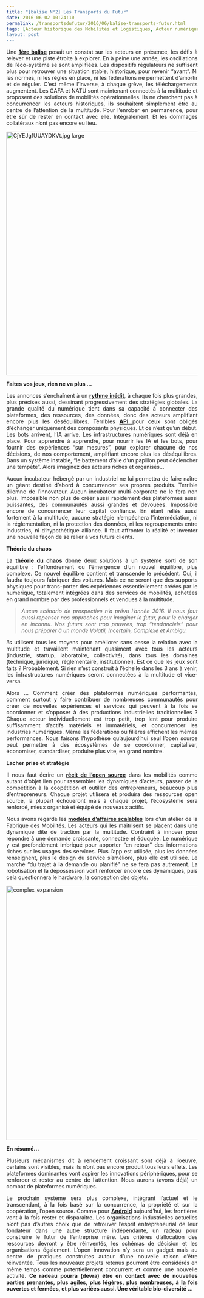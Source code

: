 ```yaml
---
title: "[balise N°2] Les Transports du Futur"
date: 2016-06-02 10:24:10
permalink: /transportsdufutur/2016/06/balise-transports-futur.html
tags: [Acteur historique des Mobilités et Logistiques, Acteur numérique des Mobilités et des Logistiques, Amazon, art de la guerre, assistant de mobilité, citoyen, Comment agir pour changer les pratiques ?, communs, donnée data, économie de l'expérience, Fabrique des mobilités, google, Infrastructure, innovation, intelligence collective, open innovation, open source, plate-forme, Que sait-on de nos mobilités ?, Service de mobilité, Territoire Collectivité Etat Europe, Tesla, Uber, Usager Client Citoyen Multitude, voiture autonome]
layout: post
---
```


<p style="text-align: justify;">Une <a href="http://transportsdufutur.ademe.fr/2014/07/balise-n1-les-transports-du-futur.html?s=balise" target="_blank"><strong>1ère balise</strong></a> posait un constat sur les acteurs en présence, les défis à relever et une piste étroite à explorer. En à peine une année, les oscillations de l’éco-système se sont amplifiées. Les dispositifs régulateurs ne suffisent plus pour retrouver une situation stable, historique, pour revenir “avant”. Ni les normes, ni les règles en place, ni les fédérations ne permettent d’amortir et de réguler. C’est même l’inverse, à chaque grève, les téléchargements augmentent. Les GAFA et NATU sont maintenant connectés à la multitude et proposent des solutions de mobilités opérationnelles. Ils ne cherchent pas à concurrencer les acteurs historiques, ils souhaitent simplement être au centre de l’attention de la multitude. Pour l’enrober en permanence, pour être sûr de rester en contact avec elle. Intégralement. Et les dommages collatéraux n’ont pas encore eu lieu.</p>

<p style="text-align: justify;"><a href="http://transportsdufutur.ademe.fr/wp-content/uploads/sites/6/2016/06/CjYEJgfUUAYDKVt.jpg-large.jpg" rel="attachment wp-att-4207"><img class="aligncenter wp-image-4207 size-full" src="http://transportsdufutur.ademe.fr/wp-content/uploads/sites/6/2016/06/CjYEJgfUUAYDKVt.jpg-large.jpg" alt="CjYEJgfUUAYDKVt.jpg large" width="1024" height="640" /></a><!--more--></p>

<p style="text-align: justify;"><b>Faites vos jeux, rien ne va plus ...</b></p>

<p style="text-align: justify;">Les annonces s’enchaînent à un <a href="http://transportsdufutur.ademe.fr/2016/05/choc-venir-maintenant.html" target="_blank"><strong>rythme inédit</strong></a>, à chaque fois plus grandes, plus précises aussi, dessinant progressivement des stratégies globales. La grande qualité du numérique tient dans sa capacité à connecter des plateformes, des ressources, des données, donc des acteurs amplifiant encore plus les déséquilibres. Terribles <a href="http://lafabriquedesmobilites.fr/articles/japi-se-tu-api-ses-il-api-se/" target="_blank"><strong>API</strong> </a>pour ceux sont obligés d’échanger uniquement des composants physiques. Et ce n’est qu’un début. Les bots arrivent, l’IA arrive. Les infrastructures numériques sont déjà en place. Pour apprendre à apprendre, pour nourrir les IA et les bots, pour fournir des expériences “sur mesures”, pour explorer chacune de nos décisions, de nos comportement, amplifiant encore plus les déséquilibres. Dans un système instable, “le battement d’aile d’un papillon peut déclencher une tempête”. Alors imaginez des acteurs riches et organisés...</p>

<p style="text-align: justify;">Aucun incubateur hébergé par un industriel ne lui permettra de faire naître un géant destiné d’abord à concurrencer ses propres produits. Terrible dilemne de l’innovateur. Aucun incubateur multi-corporate ne le fera non plus. Impossible non plus de créer aussi rapidement des plateformes aussi puissantes, des communautés aussi grandes et dévouées. Impossible encore de concurrencer leur capital confiance. En étant reliés aussi fortement à la multitude, aucune stratégie n’empéchera l’intermédiation, ni la réglementation, ni la protection des données, ni les regroupements entre industries, ni d’hypothétique alliance. Il faut affronter la réalité et inventer une nouvelle façon de se relier à vos futurs clients.</p>

<p style="text-align: justify;"><b>Théorie du chaos</b></p>

<p style="text-align: justify;">La <a href="https://plassat.wordpress.com/2014/06/10/lordre-puis-le-chaos/" target="_blank"><strong>théorie du chaos</strong></a> donne deux solutions à un système sorti de son équilibre : l’effondrement ou l’émergence d’un nouvel équilibre, plus complexe. Ce nouvel équilibre contient et transcende le précédent. Oui, il faudra toujours fabriquer des voitures. Mais ce ne seront que des supports physiques pour trans-porter des expériences essentiellement créées par le numérique, totalement intégrées dans des services de mobilités, achetées en grand nombre par des professionnels et vendues à la multitude.</p>



<blockquote>

<p style="text-align: justify;"><em>Aucun scénario de prospective n’a prévu l’année 2016. Il nous faut aussi repenser nos approches pour imaginer le futur, pour le charger en inconnu. Nos futurs sont trop pauvres, trop “tendanciels” pour nous préparer à un monde Volatil, Incertain, Complexe et Ambigu.</em></p>

</blockquote>

<p style="text-align: justify;"><i>Ils </i>utilisent tous les moyens pour améliorer sans cesse la relation avec la multitude et travaillent maintenant quasiment avec tous les acteurs (industrie, startup, laboratoire, collectivité), dans tous les domaines (technique, juridique, réglementaire, institutionnel). Est ce que les jeux sont faits ? Probablement. Si rien n’est construit à l’échelle dans les 3 ans à venir, les infrastructures numériques seront connectées à la multitude et vice-versa.</p>

<p style="text-align: justify;">Alors … Comment créer des plateformes numériques performantes, comment surtout y faire contribuer de nombreuses communautés pour créer de nouvelles expériences et services qui peuvent à la fois se coordonner et s’opposer à des productions industrielles traditionnelles ? Chaque acteur individuellement est trop petit, trop lent pour produire suffisamment d’actifs matériels et immatériels, et concurrencer les industries numériques. Même les fédérations ou filières affichent les mêmes performances. Nous faisons l’hypothèse qu’aujourd’hui seul l’open source peut permettre à des écosystèmes de se coordonner, capitaliser, économiser, standardiser, produire plus vite, en grand nombre.</p>

<p style="text-align: justify;"><b>Lacher prise et stratégie</b></p>

<p style="text-align: justify;">Il nous faut écrire un <a href="http://lafabriquedesmobilites.fr/articles/la-fabrique/les-communs-lopen-source-les-objets-liens-et-lart-de-la-guerre-12/" target="_blank"><strong>récit de l’open source</strong></a> dans les mobilités comme autant d’objet lien pour rassembler les dynamiques d’acteurs, passer de la compétition à la coopétition et outiller des entrepreneurs, beaucoup plus d’entrepreneurs. Chaque projet utilisera et produira des ressources open source, la plupart échoueront mais à chaque projet, l’écosystème sera renforcé, mieux organisé et équipé de nouveaux actifs.</p>

<p style="text-align: justify;">Nous avons regardé les <a href="http://fr.slideshare.net/FabMob/modle-affaire-startup-et-transports-publics" target="_blank"><strong>modèles d’affaires scalables</strong></a> lors d’un atelier de la Fabrique des Mobilités. Les acteurs qui les maitrisent se placent dans une dynamique dite de traction par la multitude. Contraint à innover pour répondre à une demande croissante, connectée et éduquée. Le numérique y est profondément imbriqué pour apporter “en retour” des informations riches sur les usages des services. Plus l’app est utilisée, plus les données renseignent, plus le design du service s’améliore, plus elle est utilisée. Le marché “du trajet à la demande ou planifié” ne se fera pas autrement. La robotisation et la dépossession vont renforcer encore ces dynamiques, puis cela questionnera le hardware, la conception des objets.</p>

<p style="text-align: justify;"><a href="http://transportsdufutur.ademe.fr/wp-content/uploads/sites/6/2016/06/complex_expansion.png" rel="attachment wp-att-4211"><img class="aligncenter wp-image-4211 size-full" src="http://transportsdufutur.ademe.fr/wp-content/uploads/sites/6/2016/06/complex_expansion.png" alt="complex_expansion" width="1001" height="668" /></a></p>

<p style="text-align: justify;"><b>En résumé…</b></p>

<p style="text-align: justify;">Plusieurs mécanismes dit à rendement croissant sont déjà à l’oeuvre, certains sont visibles, mais ils n’ont pas encore produit tous leurs effets. Les plateformes dominantes vont aspirer les innovations périphériques, pour se renforcer et rester au centre de l’attention. Nous aurons (avons déjà) un combat de plateformes numériques.</p>

<p style="text-align: justify;">Le prochain système sera plus complexe, intégrant l’actuel et le transcendant, à la fois basé sur la concurrence, la propriété et sur la coopération, l’open source. Comme pour <a href="http://www.lesechos.fr/tech-medias/hightech/021972811258-oracle-perd-son-proces-a-9-milliards-de-dollars-contre-google-2001894.php" target="_blank"><strong>Android</strong></a> aujourd’hui, les frontières vont à la fois rester et disparaitre. Les organisations industrielles actuelles n’ont pas d’autres choix que de retrouver l’esprit entrepreneurial de leur fondateur dans une autre structure indépendante, un radeau pour construire le futur de l’entreprise mère. Les critères d’allocation des ressources devront y être réinventés, les schémas de décision et les organisations également. L’open innovation n’y sera un gadget mais au centre de pratiques construites autour d’une nouvelle raison d’être réinventée. Tous les nouveaux projets retenus pourront être considérés en même temps comme potentiellement concurrent et comme une nouvelle activité. <strong>Ce radeau pourra (devra) être en contact avec de nouvelles parties prenantes, plus agiles, plus légères, plus nombreuses, à la fois ouvertes et fermées, et plus variées aussi. Une véritable bio-diversité ...</strong></p>
